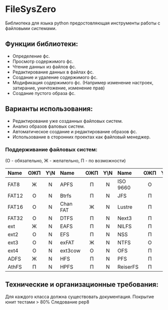 # FileSysZero

Библиотека для языка python предостовляющая инструменты работы с файловыми системами. 

## Функции библиотеки: 
* Определение фс.
* Просмотр содержимого фс.
* Чтение данных из файлов фс.
* Редактирование данных в файлах фс.
* Создание и удаление содержимого фс.
* Модификация содержимого фс. (Например изменение настроек, затирание, уничтожение, изменение прав)
* Создание пустого образа фс.

## Варианты использования:
* Редактирование уже созданных файловых систем.
* Анализ образов фаловых систем.
* Автоматическое создание и редактирование образов фс.
* Использование в сторонних проектах как файловый менеджер.

### Поддерживание файловых систем:
(О - обязательно, Ж - желательно, П - по возможности)

| Name  | ОЖП  | Y\N | Name  | ОЖП  | Y\N | Name  | ОЖП  | Y\N | Name  | ОЖП  | Y\N |
|:------|:---: |:---:|:------|:---: |:---:|:------|:---: |:---:|:------|:---: |:---:|
| FAT8  |  Ж   |  N  | APFS  |  П   |  N  | ISO 9660 |  О   |  N  | BFS |  П   |  N  |
| FAT12 |  О   |  N  | Btrfs |  П   |  N  | JFS   |  П   |  N  | SFS |  П   |  N  |
| FAT16 |  О   |  N  | Chan FAT |  Ж   |  N  | Lustre |  П   |  N  | SpadFS |  П   |  N  |
| FAT32 |  О   |  N  | DTFS  |  П   |  N  | Next3 |  П   |  N  | Tux3 |  П   |  N  |
| ext   |  Ж   |  N  | EAFS   |  П   |  N  | NILFS |  П   |  N  | UFS   |  Ж   |  N  |
| ext2  |  О   |  N  | EFS    |  П   |  N  | NSS  |  П   |  N  | UFS2  |  Ж   |  N  |
| ext3  |  О   |  N  | exFAT  |  Ж   |  N  | NTFS |  О   |  N  | UDF  |  П   |  N  |
| ext4  |  О   |  N  | ext3cow  |  О   |  N  | OFS |  П   |  N  | XFS  |  П   |  N  |
| ADFS  |  Ж   |  N  | HFS   |  П   |  N  | PFS  |  П   |  N  | ZFS  |  П   |  N  |
| AthFS |  П   |  N  | HPFS  |  П   |  N  | ReiserFS |  П   |  N  | DFS |  Ж   |  N  |

## Технические и организационные требования:
Для каждого класса должна существовать документация.
Покрытие юнит тестами > 80%
Следование pep8


